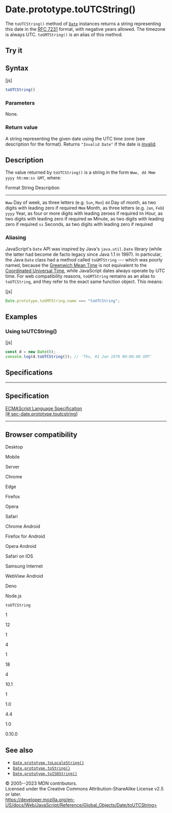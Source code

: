 Date.prototype.toUTCString()
============================

 
The `toUTCString()` method of [`Date`](../date) instances returns a
string representing this date in the [RFC
7231](https://datatracker.ietf.org/doc/html/rfc7231#section-7.1.1.1)
format, with negative years allowed. The timezone is always UTC.
`toGMTString()` is an alias of this method.


 
Try it 
------

 



 
Syntax
------

 
 
 
[js]


```js
toUTCString()
```




 
### Parameters

 
None.



 
### Return value 

 
A string representing the given date using the UTC time zone (see
description for the format). Returns `"Invalid Date"` if the date is
[invalid](../date#the_epoch_timestamps_and_invalid_date).



 
Description
-----------

 
The value returned by `toUTCString()` is a string in the form
`Www, dd Mmm yyyy hh:mm:ss GMT`, where:

 
  Format String   Description
  --------------- --------------------------------------------------------------
  `Www`           Day of week, as three letters (e.g. `Sun`, `Mon`)
  `dd`            Day of month, as two digits with leading zero if required
  `Mmm`           Month, as three letters (e.g. `Jan`, `Feb`)
  `yyyy`          Year, as four or more digits with leading zeroes if required
  `hh`            Hour, as two digits with leading zero if required
  `mm`            Minute, as two digits with leading zero if required
  `ss`            Seconds, as two digits with leading zero if required




 
### Aliasing

 
JavaScript\'s `Date` API was inspired by Java\'s `java.util.Date`
library (while the latter had become de facto legacy since Java 1.1 in
1997). In particular, the Java `Date` class had a method called
`toGMTString` --- which was poorly named, because the [Greenwich Mean
Time](https://en.wikipedia.org/wiki/Greenwich_Mean_Time) is not
equivalent to the [Coordinated Universal
Time](https://en.wikipedia.org/wiki/Coordinated_Universal_Time), while
JavaScript dates always operate by UTC time. For web compatibility
reasons, `toGMTString` remains as an alias to `toUTCString`, and they
refer to the exact same function object. This means:

 
 
[js]


```js
Date.prototype.toGMTString.name === "toUTCString";
```




 
Examples
--------


 
### Using toUTCString() 

 
 
 
[js]


```js
const d = new Date(0);
console.log(d.toUTCString()); // 'Thu, 01 Jan 1970 00:00:00 GMT'
```




Specifications
--------------

 
  -----------------------------------------------------------------------------------------------------------------------------------
  Specification
  -----------------------------------------------------------------------------------------------------------------------------------
  [ECMAScript Language Specification\
  [\#
  sec-date.prototype.toutcstring]](https://tc39.es/ecma262/multipage/numbers-and-dates.html#sec-date.prototype.toutcstring)

  -----------------------------------------------------------------------------------------------------------------------------------


Browser compatibility 
---------------------

 


Desktop

Mobile

Server

Chrome

Edge

Firefox

Opera

Safari

Chrome Android

Firefox for Android

Opera Android

Safari on IOS

Samsung Internet

WebView Android

Deno

Node.js

`toUTCString`

1

12

1

4

1

18

4

10.1

1

1.0

4.4

1.0

0.10.0

 
See also 
--------

 
-   [`Date.prototype.toLocaleString()`](tolocalestring)
-   [`Date.prototype.toString()`](tostring)
-   [`Date.prototype.toISOString()`](toisostring)



 
© 2005--2023 MDN contributors.\
Licensed under the Creative Commons Attribution-ShareAlike License v2.5
or later.\
https://developer.mozilla.org/en-US/docs/Web/JavaScript/Reference/Global_Objects/Date/toUTCString>

